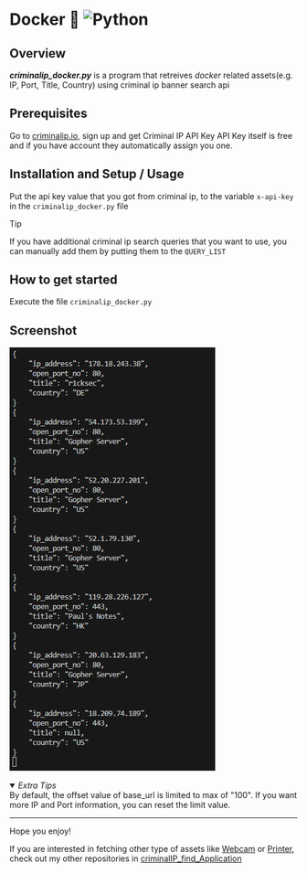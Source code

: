 # Docker 🐳 ![Python](https://img.shields.io/badge/python-3670A0?style=for-the-badge&logo=python&logoColor=ffdd54)

## Overview
***criminalip_docker.py*** is a program that retreives *docker* related assets(e.g. IP, Port, Title, Country) using criminal ip banner search api

## Prerequisites
Go to [criminalip.io](criminalip.io), sign up and get Criminal IP API Key
API Key itself is free and if you have account they automatically assign you one.

## Installation and Setup / Usage
Put the api key value that you got from criminal ip, to the variable ```x-api-key``` in the ```criminalip_docker.py``` file

> [!TIP]
> If you have additional criminal ip search queries that you want to use, you can manually add them by putting them to the ```QUERY_LIST```

## How to get started
Execute the file ```criminalip_docker.py```

## Screenshot
![Docker](Docker.png)

<details open>
  <summary><i>Extra Tips</i></summary>
  By default, the offset value of base_url is limited to max of "100".
  If you want more IP and Port information, you can reset the limit value. </details>


----

Hope you enjoy!

If you are interested in fetching other type of assets like [Webcam](https://github.com/hako-ck396/criminalIP_find_Application/blob/master/webcam/readme.md) or [Printer](https://github.com/hako-ck396/criminalIP_find_Application/blob/master/printer/readme.md), check out my other repositories in [criminalIP_find_Application](https://github.com/hako-ck396/criminalIP_find_Application)